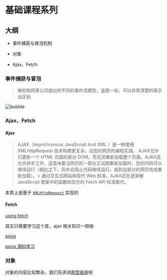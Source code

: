 # 基础课程系列

## 大纲

- 事件捕获与冒泡机制

- 对象

- Ajax、Fetch

### 事件捕获与冒泡

> 微软和网景公司提出的不同的事件流模型，盗图一张，可以非常清楚的表示出区别

![bubble](https://p1-jj.byteimg.com/tos-cn-i-t2oaga2asx/gold-user-assets/2019/4/16/16a2654b0dd928ef~tplv-t2oaga2asx-watermark.awebp)


### Ajax、Fetch

#### Ajax

> AJAX（Asynchronous JavaScript And XML ）是一种使用 XMLHttpRequest 技术构建更复杂，动态的网页的编程实践。
> AJAX允许只更新一个 HTML 页面的部分 DOM，而无须重新加载整个页面。AJAX还允许异步工作，这意味着当网页的一部分正试图重新加载时，您的代码可以继续运行（相比之下，同步会阻止代码继续运行，直到这部分的网页完成重新加载）。> 通过交互式网站和现代 Web 标准，AJAX正在逐渐被 JavaScript 框架中的函数和官方的 Fetch API 标准取代。

本质上是基于 [`XMLHttpRequest`](https://developer.mozilla.org/zh-CN/docs/Web/API/XMLHttpRequest) 实现的

#### Fetch

[using fetch](https://developer.mozilla.org/zh-CN/docs/Web/API/Fetch_API/Using_Fetch)

其实只需要学习这个库，ajax 相关知识一把梭 

[axios](https://github1s.com/axios/axios)

[axios 源码学习](https://lxchuan12.gitee.io/axios/#_1-%E5%89%8D%E8%A8%80)


### 对象

对象的内容比较繁杂，我们先讲讲[原型继承](https://babeljs.io/repl#?browsers=defaults&build=&builtIns=false&corejs=3.6&spec=false&loose=false&code_lz=MYGwhgzhAECC0G8C-AoFpIwELQKYA8AXXAOwBMZ5kg&debug=false&forceAllTransforms=false&shippedProposals=false&circleciRepo=&evaluate=false&fileSize=false&timeTravel=false&sourceType=module&lineWrap=true&presets=env%2Creact%2Cstage-2&prettier=false&targets=&version=7.15.7&externalPlugins=&assumptions=%7B%7D)吧

